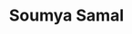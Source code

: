 ---
title: Soumya Samal
layout: fellow
university: xx
programming-languages: xx
description: xxxx
interests: xx
img: soumya.jpeg
---